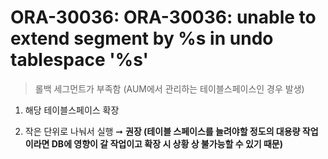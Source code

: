 ORA-30036: ORA-30036: unable to extend segment by %s in undo tablespace '%s'
===
>롤백 세그먼트가 부족함 (AUM에서 관리하는 테이블스페이스인 경우 발생)

1. 해당 테이블스페이스 확장

1. 작은 단위로 나눠서 실행 ➞ __권장 (테이블 스페이스를 늘려야할 정도의 대용량 작업이라면 DB에 영향이 갈 작업이고 확장 시 상황 상 불가능할 수 있기 때문)__
